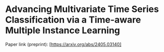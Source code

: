 #  Advancing Multivariate Time Series Classification via a Time-aware Multiple Instance Learning 


Paper link (preprint): [https://arxiv.org/abs/2405.03140]

##
